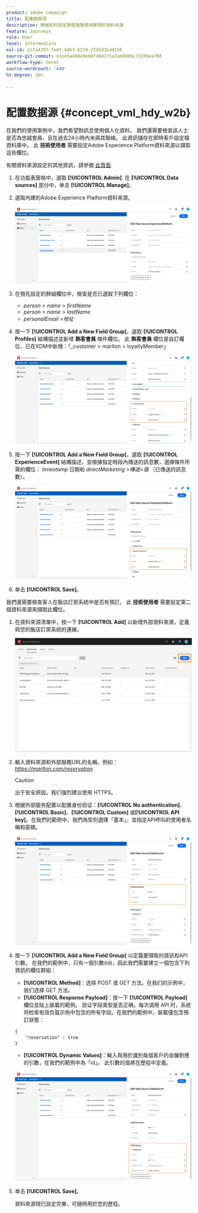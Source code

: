 ```yaml
---
product: adobe campaign
title: 配置数据源
description: 瞭解如何設定歷程進階使用案例的資料來源
feature: Journeys
role: User
level: Intermediate
exl-id: 2cfa4397-fe8f-44b3-b219-2fd5d3bdd156
source-git-commit: e1ee5a488e9eb6fd8d175a2ab8989c73289ea708
workflow-type: tm+mt
source-wordcount: '440'
ht-degree: 16%

---
```


# 配置数据源 {#concept_vml_hdy_w2b}

在我們的使用案例中，我們希望對訊息使用個人化資料。 我們還需要檢查該人士是否為忠誠會員，且在過去24小時內未與其聯絡。 此資訊儲存在即時客戶設定檔資料庫中。 此 **技術使用者** 需要設定Adobe Experience Platform資料來源以擷取這些欄位。

有關資料來源設定的其他資訊，請參閱 [此頁面](../datasource/about-data-sources.md).

1. 在功能表窗格中，選取 **[!UICONTROL Admin]**. 在 **[!UICONTROL Data sources]** 部分中，单击 **[!UICONTROL Manage]**。
1. 選取內建的Adobe Experience Platform資料來源。

   ![](../assets/journey23.png)

1. 在預先設定的群組欄位中，檢查是否已選取下列欄位：

   * _person > name > firstName_
   * _person > name > lastName_
   * _personalEmail >地址_

1. 按一下 **[!UICONTROL Add a New Field Group]**，選取 **[!UICONTROL Profiles]** 結構描述並新增 **熟客會員** 條件欄位。 此 **熟客會員** 欄位是自訂欄位，已在XDM中新增：「_customer > marlton > loyaltyMember」

   ![](../assets/journeyuc2_6.png)

1. 按一下 **[!UICONTROL Add a New Field Group]**，選取 **[!UICONTROL ExperienceEvent]** 結構描述，並根據指定時段內傳送的訊息數，選擇條件所需的欄位： _timestamp_ 日期和 _directMarketing >傳送>值_ （已傳送的訊息數）。

   ![](../assets/journeyuc2_7.png)

1. 单击 **[!UICONTROL Save]**。

我們還需要檢查客人在飯店訂房系統中是否有預訂。 此 **技術使用者** 需要設定第二個資料來源來擷取此欄位。

1. 在資料來源清單中，按一下 **[!UICONTROL Add]** 以新增外部資料來源，定義與您的飯店訂房系統的連線。

   ![](../assets/journeyuc2_9.png)

1. 輸入資料來源和外部服務URL的名稱，例如： _https://marlton.com/reservation_

   >[!CAUTION]
   >
   >出于安全原因，我们强烈建议使用 HTTPS。

1. 根据外部服务配置以配置身份验证：**[!UICONTROL No authentication]**、**[!UICONTROL Basic]**、**[!UICONTROL Custom]** 或&#x200B;**[!UICONTROL API key]**。在我們的範例中，我們為型別選擇「基本」，並指定API呼叫的使用者名稱和密碼。

   ![](../assets/journeyuc2_10.png)

1. 按一下 **[!UICONTROL Add a New Field Group]** 以定義要擷取的資訊和API引數。 在我們的範例中，只有一個引數(id)，因此我們需要建立一個包含下列資訊的欄位群組：

   * **[!UICONTROL Method]**：选择 POST 或 GET 方法。在我们的示例中，我们选择 GET 方法。
   * **[!UICONTROL Response Payload]**：按一下 **[!UICONTROL Payload]** 欄位並貼上裝載的範例。 验证字段类型是否正确。每次调用 API 时，系统将检索有效负载示例中包含的所有字段。在我們的範例中，裝載僅包含預訂狀態：

   ```
   {
       "reservation" : true
   }
   ```

   * **[!UICONTROL Dynamic Values]**：輸入與用於識別每個客戶的金鑰對應的引數，在我們的範例中為「id」。 此引數的值將在歷程中定義。

   ![](../assets/journeyuc2_11.png)

1. 单击 **[!UICONTROL Save]**。

   資料來源現已設定完畢，可隨時用於您的歷程。
